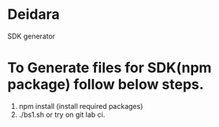 # Deidara

SDK generator

# To Generate files for SDK(npm package) follow below steps.

1. npm install (install required packages)
2. ./bs1.sh or try on git lab ci. 


